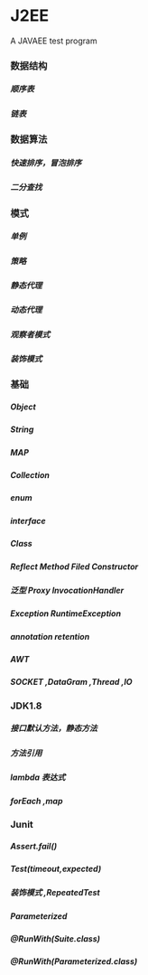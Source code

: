 # J2EE
A JAVAEE test program

### 数据结构

##### 顺序表
##### 链表

### 数据算法

##### 快速排序，冒泡排序
##### 二分查找

### 模式 

##### 单例
##### 策略
##### 静态代理
##### 动态代理
##### 观察者模式
##### 装饰模式

### 基础 

##### Object 
##### String 
##### MAP 
##### Collection
##### enum
##### interface
##### Class 
##### Reflect  Method  Filed  Constructor
##### 泛型  Proxy  InvocationHandler
##### Exception RuntimeException 
##### annotation retention  
##### AWT
##### SOCKET ,DataGram ,Thread  ,IO 


### JDK1.8
#####  接口默认方法，静态方法
#####  方法引用
#####  lambda 表达式 
#####  forEach  ,map  

### Junit
#####  Assert.fail() 
#####  Test(timeout,expected)
#####  装饰模式 ,RepeatedTest
#####  Parameterized
#####  @RunWith(Suite.class)
#####  @RunWith(Parameterized.class)
